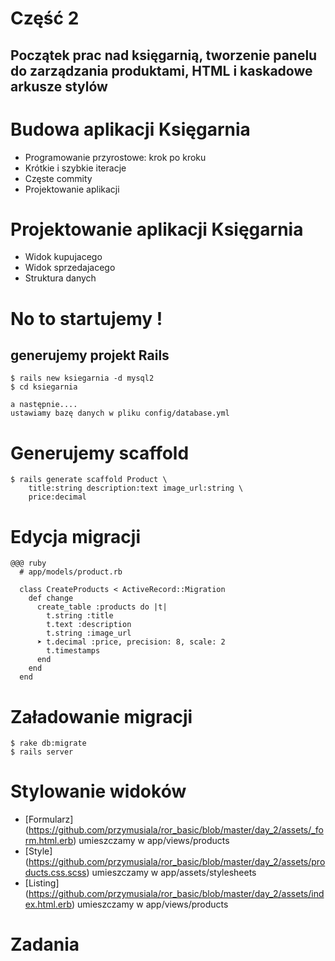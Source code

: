 <!SLIDE title-slide transition=fade>

# Część 2 #

<!SLIDE transition=fade>

## Początek prac nad księgarnią, tworzenie panelu do zarządzania produktami, HTML i kaskadowe arkusze stylów ##

<!SLIDE bullets incremental transition=fade>

# Budowa aplikacji Księgarnia

* Programowanie przyrostowe: krok po kroku
* Krótkie i szybkie iteracje
* Częste commity
* Projektowanie aplikacji

<!SLIDE  bullets incremental transition=fade>

# Projektowanie aplikacji Księgarnia

* Widok kupujacego
* Widok sprzedajacego
* Struktura danych


<!SLIDE  commandline incremental transition=fade>

# No to startujemy !
## generujemy projekt Rails

    $ rails new ksiegarnia -d mysql2
    $ cd ksiegarnia

    a następnie....
    ustawiamy bazę danych w pliku config/database.yml

<!SLIDE transition=fade>

# Generujemy scaffold

<!SLIDE commandline incremental transition=fade>

    $ rails generate scaffold Product \
        title:string description:text image_url:string \
        price:decimal

<!SLIDE small transition=fade>

# Edycja migracji 

    @@@ ruby
      # app/models/product.rb

      class CreateProducts < ActiveRecord::Migration 
        def change
          create_table :products do |t| 
            t.string :title
            t.text :description 
            t.string :image_url
          ➤ t.decimal :price, precision: 8, scale: 2
            t.timestamps
          end 
        end
      end


<!SLIDE commandline incremental transition=fade>

# Załadowanie migracji
  
    $ rake db:migrate
    $ rails server

<!SLIDE small transition=fade>

# Stylowanie widoków

<!SLIDE bullets incremental transition=fade>


* [Formularz] (https://github.com/przymusiala/ror_basic/blob/master/day_2/assets/_form.html.erb) umieszczamy w app/views/products
* [Style] (https://github.com/przymusiala/ror_basic/blob/master/day_2/assets/products.css.scss) umieszczamy w app/assets/stylesheets
* [Listing] (https://github.com/przymusiala/ror_basic/blob/master/day_2/assets/index.html.erb) umieszczamy w app/views/products

<!SLIDE bullets incremental small transition=fade>

# Zadania
